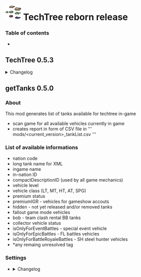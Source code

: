# ![GitHub Logo](/.github/atechtree.png) TechTree reborn release 

### Table of contents
 - 

## TechTree 0.5.3
<details>
  <summary>Changelog</summary>
  
  ### 0.5.3
  - automatical layout database update
  - layout selection in-game  
  
</details>

## getTanks 0.5.0

### About
This mod generates list of tanks available for techtree in-game
- scan game for all available vehicles currently in game
- creates report in form of CSV file in ''' mods/<current_version>_tankList.csv '''

### List of available informations
- nation code
- long tank name for XML
- ingame name
- in-nation ID
- compactDescriptionID (used by all game mechanics)
- vehicle level
- vehicle class (LT, MT, HT, AT, SPG)
- premium status
- premiumIGR - vehicles for gameshow accouts
- hidden - not yet released and/or removed tanks
- fallout game mode vehicles
- bob - team clash rental BB tanks
- collector vehicle status
- isOnlyForEventBattles - special event vehicle
- isOnlyForEpicBattles - FL battles vehicles 
- isOnlyForBattleRoyaleBattles - SH steel hunter vehicles
- *any remaing unresolved tag

### Settings
- <details>
  <summary>Changelog</summary>
  
  ### 0.5.3
  - automatical layout database update
  - layout selection in-game  
  
</details>
